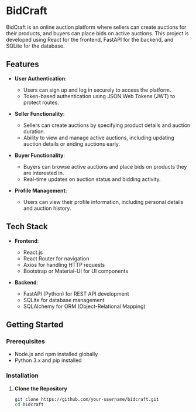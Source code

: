 # BidCraft

BidCraft is an online auction platform where sellers can create auctions for their products, and buyers can place bids on active auctions. This project is developed using React for the frontend, FastAPI for the backend, and SQLite for the database.

## Features

- **User Authentication**:
  - Users can sign up and log in securely to access the platform.
  - Token-based authentication using JSON Web Tokens (JWT) to protect routes.

- **Seller Functionality**:
  - Sellers can create auctions by specifying product details and auction duration.
  - Ability to view and manage active auctions, including updating auction details or ending auctions early.

- **Buyer Functionality**:
  - Buyers can browse active auctions and place bids on products they are interested in.
  - Real-time updates on auction status and bidding activity.

- **Profile Management**:
  - Users can view their profile information, including personal details and auction history.

## Tech Stack

- **Frontend**:
  - React.js
  - React Router for navigation
  - Axios for handling HTTP requests
  - Bootstrap or Material-UI for UI components

- **Backend**:
  - FastAPI (Python) for REST API development
  - SQLite for database management
  - SQLAlchemy for ORM (Object-Relational Mapping)

## Getting Started

### Prerequisites

- Node.js and npm installed globally
- Python 3.x and pip installed

### Installation

1. **Clone the Repository**

   ```bash
   git clone https://github.com/your-username/bidcraft.git
   cd bidcraft
